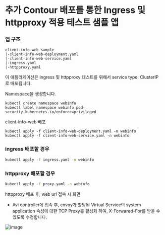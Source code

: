 # 추가 Contour 배포를 통한 Ingress 및 httpproxy 적용 테스트 샘플 앱

### 앱 구조
```
client-info-web sample
|-client-info-web-deployment.yaml
|-client-info-web-service.yaml
|-ingress.yaml
|-httpproxy.yaml
```

이 애플리케이션은 ingress 및 httpproxy 테스트를 위해서 service type: ClusterIP로 배포됩니다.

Namespace을 생성합니다.
```
kubectl create namespace webinfo
kubectl label namespace webinfo pod-security.kubernetes.io/enforce=privileged
```

client-info-web 배포
```
kubectl apply -f client-info-web-deployment.yaml -n webinfo
kubectl apply -f client-info-web-service.yaml -n webinfo
```

### ingress 배포할 경우
```bash
kubectl apply -f ingress.yaml -n webinfo
```


### httpproxy 배포할 경우
```bash
kubectl apply -f proxy.yaml -n webinfo
```

httpproxy 배포 후, web url 접속 시 화면
- Avi controller에 접속 후, envoy가 할당된 Virtual Service의 system application 속성에 대한 TCP Proxy를 활성화 하여, X-Forwared-For를 받을 수 있도록 수정합니다.


![image](https://github.com/user-attachments/assets/f180737d-80a4-4c57-bd30-63fef21f615c)
